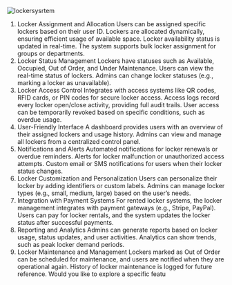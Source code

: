 ![lockersysrtem](https://github.com/user-attachments/assets/cfe55105-1dc9-4b27-8dc5-7afccc6126fb)

1. Locker Assignment and Allocation
Users can be assigned specific lockers based on their user ID.
Lockers are allocated dynamically, ensuring efficient usage of available space.
Locker availability status is updated in real-time.
The system supports bulk locker assignment for groups or departments.
2. Locker Status Management
Lockers have statuses such as Available, Occupied, Out of Order, and Under Maintenance.
Users can view the real-time status of lockers.
Admins can change locker statuses (e.g., marking a locker as unavailable).
3. Locker Access Control
Integrates with access systems like QR codes, RFID cards, or PIN codes for secure locker access.
Access logs record every locker open/close activity, providing full audit trails.
User access can be temporarily revoked based on specific conditions, such as overdue usage.
4. User-Friendly Interface
A dashboard provides users with an overview of their assigned lockers and usage history.
Admins can view and manage all lockers from a centralized control panel.
5. Notifications and Alerts
Automated notifications for locker renewals or overdue reminders.
Alerts for locker malfunction or unauthorized access attempts.
Custom email or SMS notifications for users when their locker status changes.
6. Locker Customization and Personalization
Users can personalize their locker by adding identifiers or custom labels.
Admins can manage locker types (e.g., small, medium, large) based on the user’s needs.
7. Integration with Payment Systems
For rented locker systems, the locker management integrates with payment gateways (e.g., Stripe, PayPal).
Users can pay for locker rentals, and the system updates the locker status after successful payments.
8. Reporting and Analytics
Admins can generate reports based on locker usage, status updates, and user activities.
Analytics can show trends, such as peak locker demand periods.
9. Locker Maintenance and Management
Lockers marked as Out of Order can be scheduled for maintenance, and users are notified when they are operational again.
History of locker maintenance is logged for future reference.
Would you like to explore a specific featu
